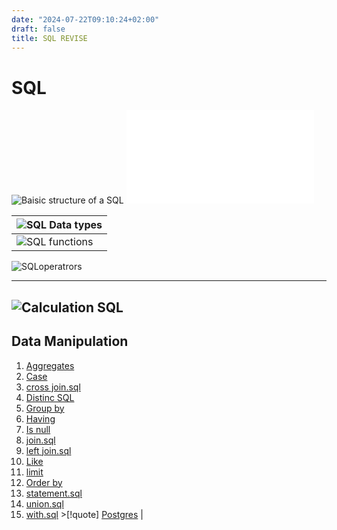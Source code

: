 ```yaml
---
date: "2024-07-22T09:10:24+02:00"
draft: false
title: SQL REVISE
---
```


# SQL

![Baisic structure of a SQL](/Notes/posts/SQL/Baisic_structure_of_a_SQL)
![foregin key.sql](/Notes/posts/SQL/to_revise/foregin_key.sql)

| ![SQL Data types](/Notes/posts/SQL/to_revise/SQL_Data_types) |
|--------------------------------------------------------------|
| ![SQL functions](/Notes/posts/SQL/to_revise/SQL_functions)   |

![SQLoperatrors](/Notes/posts/SQL/to_revise/SQLoperatrors)

------------------------------------------------------------------------

## ![Calculation SQL](/Notes/posts/SQL/Calculation_SQL)

## Data Manipulation

1.  [Aggregates](/Notes/posts/SQL/Aggregates)
2.  [Case](/Notes/posts/SQL/Case)
3.  [cross join.sql](/Notes/posts/SQL/cross_join.sql)
4.  [Distinc SQL](/Notes/posts/SQL/Distinc_SQL)
5.  [Group by](/Notes/posts/SQL/Group_by)
6.  [Having](/Notes/posts/SQL/Having)
7.  [Is null](/Notes/posts/SQL/Is_null)
8.  [join.sql](/Notes/posts/SQL/join.sql)
9.  [left join.sql](/Notes/posts/SQL/left_join.sql)
10. [Like](/Notes/posts/SQL/Like)
11. [limit](/Notes/posts/SQL/limit)
12. [Order by](/Notes/posts/SQL/Order_by)
13. [statement.sql](/Notes/posts/SQL/statement.sql)
14. [union.sql](/Notes/posts/SQL/union.sql)
15. [with.sql](/Notes/posts/SQL/with.sql) >\[!quote\]
    [Postgres](/Notes/posts/Metasploit_Framework/Postgres) \|
